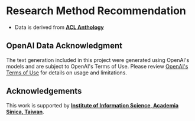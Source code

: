 # Research Method Recommendation
- Data is derived from [**ACL Anthology**](https://aclanthology.org/)

## OpenAI Data Acknowledgment
The text generation included in this project were generated using OpenAI's models and are subject to OpenAI's Terms of Use. Please review [OpenAI's Terms of Use](https://openai.com/policies/terms-of-use) for details on usage and limitations.

## Acknowledgements
This work is supported by 
[**Institute of Information Science, Academia Sinica, Taiwan**](https://www.iis.sinica.edu.tw/en/index.html/).
